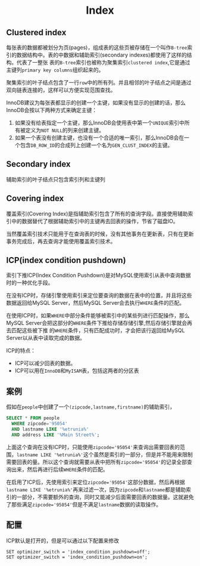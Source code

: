 # <center> Index
## Clustered index
每张表的数据都被划分为页(pages)，组成表的这些页被存储在一个叫作`B-tree`索引的数据结构中。表的中数据和辅助索引(secondary indexes)都使用了这样的结构。代表了一整张
表的`B-tree`索引也被称为聚集索引`clustered index`,它是通过主键列`primary key columns`组织起来的。

聚集索引的叶子结点包含了一行`row`中的所有列。并且相邻的叶子结点之间是通过双向链表连接的，这样可以方便实现范围查找。

InnoDB建议为每张表都显示的创建一个主键，如果没有显示的创建的话，那么InnoDB会按以下两种方式来确定主键：
1. 如果没有给表指定一个主键，那么InnoDB会使用表中第一个`UNIQUE`索引中所有被定义为`NOT NULL`的列来创建主键。
2. 如果一个表没有创建主键，也没有一个合适的唯一索引，那么InnoDB会在一个包含`DB_ROW_ID`的合成列上创建一个名为`GEN_CLUST_INDEX`的主键。

## Secondary index
辅助索引的叶子结点只包含索引列和主键列

## Covering index
覆盖索引(Covering Index)是指辅助索引包含了所有的查询字段。直接使用辅助索引中的数据替代了根据辅助索引中的主键再去回表的操作，节省了磁盘IO。

当然覆盖索引技术只能用于在查询表的时候，没有其他事务在更新表，只有在更新事务完成后，再去查询才能使用覆盖索引技术。

## ICP(index condition pushdown)
索引下推ICP(Index Condition Pushdown)是对MySQL使用索引从表中查询数据时的一种优化手段。

在没有ICP时，存储引擎使用索引来定位要查询的数据在表中的位置，并且将这些数据返回给MySQL Server，然后MySQL Server会去执行`WHERE`条件的匹配。

在使用ICP时，如果`WHERE`中部分条件能够被索引中的某些列进行匹配操作，那么MySQL Server会把这部分的`WHERE`条件下推给存储存储引擎,然后存储引擎就会再去匹配这些被下推
的`WHERE`条件，只有匹配成功时，才会把该行返回给MySQL Server以从表中读取完成的数据。

ICP的特点：

* ICP可以减少回表的数据。
* ICP可以用在`InnoDB`和`MyISAM`表，包括这两者的分区表

## 案例
假如在`people`中创建了一个`(zipcode,lastname,firstname)`的辅助索引，
```sql
SELECT * FROM people
  WHERE zipcode='95054'
  AND lastname LIKE '%etrunia%'
  AND address LIKE '%Main Street%';
```
上面这个查询在没有ICP时，只能使用`zipcode='95054'`来查询出需要回表的范围，`lastname LIKE '%etrunia%'`这个虽然是索引的一部分，但是并不能用来限制需要回表的量。所以这个查询就需要从表中把所有`zipcode='95054'`的记录全部查询出来，然后再进行后续`WHERE`条件的匹配。

在启用了ICP后，先使用索引来定位`zipcode='95054'`这部分数据，然后再根据`lastname LIKE '%etrunia%'`再来过滤一次，因为`zipcode`和`lastname`都是辅助索引的一部分，不需要额外的查询，同时又能减少后面需要回表的数据量。这就避免了那些满足`zipcode='95054'`但是不满足`lastname`数据的读取操作。

## 配置
ICP默认是打开的，但是可以通过以下配置来修改
```
SET optimizer_switch = 'index_condition_pushdown=off';
SET optimizer_switch = 'index_condition_pushdown=on';
```
